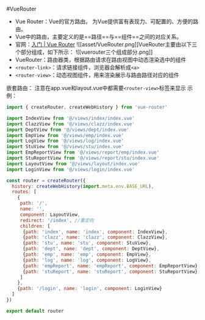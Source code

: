 #VueRouter 

- Vue Router：Vue的官方路由。 为Vue提供富有表现力、可配置的、方便的路由。
- Vue中的路由，主要定义的是==路径==与==组件==之间的对应关系。
- 官网：[入门 | Vue Router](https://router.vuejs.org/zh/guide/)
![[asset/VueRouter.png]]VueRouter主要由以下三个部分组成，如下所示：
![[vuerouter三个组成部分.png]]
- VueRouter：路由器类，根据路由请求在路由视图中动态渲染选中的组件
- `<router-link>`：请求链接组件，浏览器会解析成`<a>`
- `<router-view>`：动态视图组件，用来渲染展示与路由路径对应的组件

嵌套路由：
注意在app.vue和layout.vue中都需要`<router-view>`标签来显示
示例：
```JavaScript
import { createRouter, createWebHistory } from 'vue-router'

import IndexView from '@/views/index/index.vue'
import ClazzView from '@/views/clazz/index.vue'
import DeptView from '@/views/dept/index.vue'
import EmpView from '@/views/emp/index.vue'
import LogView from '@/views/log/index.vue'
import StuView from '@/views/stu/index.vue'
import EmpReportView from '@/views/report/emp/index.vue'
import StuReportView from '@/views/report/stu/index.vue'
import LayoutView from '@/views/layout/index.vue'
import LoginView from '@/views/login/index.vue'

const router = createRouter({
  history: createWebHistory(import.meta.env.BASE_URL),
  routes: [
    {
     path: '/', 
     name: '',
     component: LayoutView,
     redirect: '/index', //重定向
     children: [
      {path: 'index', name: 'index', component: IndexView},
      {path: 'clazz', name: 'clazz', component: ClazzView},
      {path: 'stu', name: 'stu', component: StuView},
      {path: 'dept', name: 'dept', component: DeptView},
      {path: 'emp', name: 'emp', component: EmpView},
      {path: 'log', name: 'log', component: LogView},
      {path: 'empReport', name: 'empReport', component: EmpReportView},
      {path: 'stuReport', name: 'stuReport', component: StuReportView},
     ]
    },
    {path: '/login', name: 'login', component: LoginView}
  ]
})

export default router
```